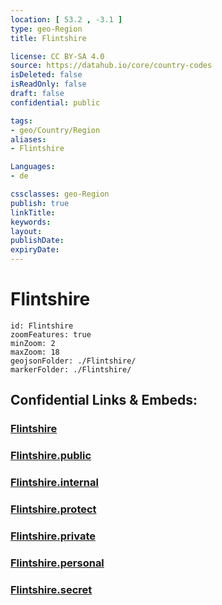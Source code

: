 ```yaml
---
location: [ 53.2 , -3.1 ] 
type: geo-Region
title: Flintshire

license: CC BY-SA 4.0
source: https://datahub.io/core/country-codes
isDeleted: false
isReadOnly: false
draft: false
confidential: public

tags:
- geo/Country/Region
aliases:
- Flintshire

Languages:
- de

cssclasses: geo-Region
publish: true
linkTitle: 
keywords: 
layout: 
publishDate: 
expiryDate: 
---
```


# Flintshire

```leaflet
id: Flintshire
zoomFeatures: true 
minZoom: 2 
maxZoom: 18
geojsonFolder: ./Flintshire/
markerFolder: ./Flintshire/
```


## Confidential Links & Embeds: 

### [Flintshire](/_Standards/Earth/Continent/Europe/Europe~North/UK/Wales/counties~Wales/Flintshire.md) 

### [Flintshire.public](/_public/Earth/Continent/Europe/Europe~North/UK/Wales/counties~Wales/Flintshire.public.md) 

### [Flintshire.internal](/_internal/Earth/Continent/Europe/Europe~North/UK/Wales/counties~Wales/Flintshire.internal.md) 

### [Flintshire.protect](/_protect/Earth/Continent/Europe/Europe~North/UK/Wales/counties~Wales/Flintshire.protect.md) 

### [Flintshire.private](/_private/Earth/Continent/Europe/Europe~North/UK/Wales/counties~Wales/Flintshire.private.md) 

### [Flintshire.personal](/_personal/Earth/Continent/Europe/Europe~North/UK/Wales/counties~Wales/Flintshire.personal.md) 

### [Flintshire.secret](/_secret/Earth/Continent/Europe/Europe~North/UK/Wales/counties~Wales/Flintshire.secret.md)

